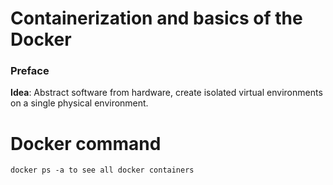 # Containerization and basics of the Docker
### Preface
**Idea**: Abstract software from hardware, create isolated virtual environments on a single physical environment.


# Docker command 

```shell 
docker ps -a to see all docker containers

```
